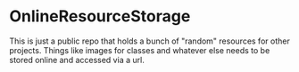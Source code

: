 # OnlineResourceStorage
This is just a public repo that holds a bunch of "random" resources for other projects. Things like images for classes and whatever else needs to be stored online and accessed via a url.

